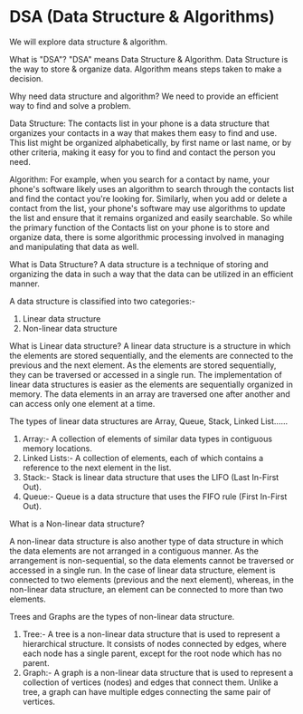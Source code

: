 # DSA (Data Structure & Algorithms)

We will explore data structure & algorithm.

What is "DSA"?
"DSA" means Data Structure & Algorithm.
Data Structure is the way to store & organize data. Algorithm means steps taken to make a decision.

Why need data structure and algorithm?
We need to provide an efficient way to find and solve a problem.

Data Structure: The contacts list in your phone is a data structure that organizes your contacts in a way that makes them easy to find and use. This list might be organized alphabetically, by first name or last name, or by other criteria, making it easy for you to find and contact the person you need.

Algorithm: For example, when you search for a contact by name, your phone's software likely uses an algorithm to search through the contacts list and find the contact you're looking for. Similarly, when you add or delete a contact from the list, your phone's software may use algorithms to update the list and ensure that it remains organized and easily searchable. So while the primary function of the Contacts list on your phone is to store and organize data, there is some algorithmic processing involved in managing and manipulating that data as well.

What is Data Structure?
A data structure is a technique of storing and organizing the data in such a way that the data can be utilized in an efficient manner.

A data structure is classified into two categories:-

1. Linear data structure
2. Non-linear data structure

What is Linear data structure?
A linear data structure is a structure in which the elements are stored sequentially, and the elements are connected to the previous and the next element. As the elements are stored sequentially, they can be traversed or accessed in a single run. The implementation of linear data structures is easier as the elements are sequentially organized in memory. The data elements in an array are traversed one after another and can access only one element at a time.

The types of linear data structures are Array, Queue, Stack, Linked List......

1. Array:- A collection of elements of similar data types in contiguous memory locations.
2. Linked Lists:- A collection of elements, each of which contains a reference to the next element in the list.
3. Stack:- Stack is linear data structure that uses the LIFO (Last In-First Out).
4. Queue:- Queue is a data structure that uses the FIFO rule (First In-First Out).

What is a Non-linear data structure?

A non-linear data structure is also another type of data structure in which the data elements are not arranged in a contiguous manner. As the arrangement is non-sequential, so the data elements cannot be traversed or accessed in a single run. In the case of linear data structure, element is connected to two elements (previous and the next element), whereas, in the non-linear data structure, an element can be connected to more than two elements.

Trees and Graphs are the types of non-linear data structure.

1. Tree:- A tree is a non-linear data structure that is used to represent a hierarchical structure. It consists of nodes connected by edges, where each node has a single parent, except for the root node which has no parent.
2. Graph:- A graph is a non-linear data structure that is used to represent a collection of vertices (nodes) and edges that connect them. Unlike a tree, a graph can have multiple edges connecting the same pair of vertices.
